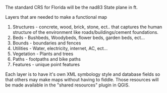 The standard CRS for Florida will be the nad83 State plane in ft.


Layers that are needed to make a functional map

1. Structures - concrete, wood, brick, stone, ect.. that captures the human structure of the environment like roads/buildings/cement foundations.
2. Beds - Bushbeds, Woodybeds, flower beds, garden beds, ect...
3. Bounds - boundaries and fences
4. Utilities - Water, electricity, internet, AC, ect...
5. Vegetation - Plants and trees
6. Paths - footpaths and bike paths
7. Features - unique point features


Each layer is to have it's own XML symbology style and database fields so that others may make maps without having to fiddle.
Those resources will be made available in the "shared resources" plugin in QGIS.
